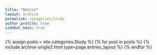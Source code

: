 ```yaml
---
title: "Notice"
layout: archive
permalink: categories/Study
author_profile: true
sidebar_main: true
---
```



{% assign posts = site.categories.Study %}
{% for post in posts %} {% include archive-single2.html type=page.entries_layout %} {% endfor %}